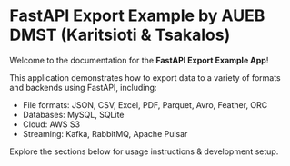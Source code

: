 # FastAPI Export Example by AUEB DMST (Karitsioti & Tsakalos)

Welcome to the documentation for the **FastAPI Export Example App**!

This application demonstrates how to export data to a variety of formats and backends using FastAPI, including:

- File formats: JSON, CSV, Excel, PDF, Parquet, Avro, Feather, ORC
- Databases: MySQL, SQLite
- Cloud: AWS S3
- Streaming: Kafka, RabbitMQ, Apache Pulsar

Explore the sections below for usage instructions & development setup.
